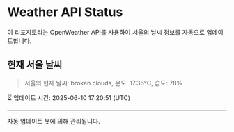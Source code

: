 
# Weather API Status

이 리포지토리는 OpenWeather API를 사용하여 서울의 날씨 정보를 자동으로 업데이트합니다.

## 현재 서울 날씨
> 서울의 현재 날씨: broken clouds, 온도: 17.36°C, 습도: 78%

⏳ 업데이트 시간: 2025-06-10 17:20:51 (UTC)

---
자동 업데이트 봇에 의해 관리됩니다.
